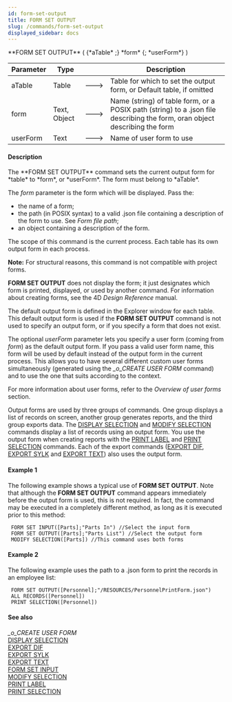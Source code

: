 ```yaml
---
id: form-set-output
title: FORM SET OUTPUT
slug: /commands/form-set-output
displayed_sidebar: docs
---
```


<!--REF #_command_.FORM SET OUTPUT.Syntax-->**FORM SET OUTPUT** ( {*aTable* ;} *form* {; *userForm*} )<!-- END REF-->
<!--REF #_command_.FORM SET OUTPUT.Params-->
| Parameter | Type |  | Description |
| --- | --- | --- | --- |
| aTable | Table | &#x1F852; | Table for which to set the output form, or Default table, if omitted |
| form | Text, Object | &#x1F852; | Name (string) of table form, or a POSIX path (string) to a .json file describing the form, oran object describing the form |
| userForm | Text | &#x1F852; | Name of user form to use |

<!-- END REF-->

#### Description 

<!--REF #_command_.FORM SET OUTPUT.Summary-->The **FORM SET OUTPUT**  command sets the current output form for *table* to *form*, or *userForm*.<!-- END REF--> The form must belong to *aTable*.

The *form* parameter is the form which will be displayed. Pass the:

* the name of a form;
* the path (in POSIX syntax) to a valid .json file containing a description of the form to use. See *Form file path*;
* an object containing a description of the form.

The scope of this command is the current process. Each table has its own output form in each process.

**Note:** For structural reasons, this command is not compatible with project forms.

**FORM SET OUTPUT** does not display the form; it just designates which form is printed, displayed, or used by another command. For information about creating forms, see the 4D *Design Reference* manual.

The default output form is defined in the Explorer window for each table. This default output form is used if the **FORM SET OUTPUT**  command is not used to specify an output form, or if you specify a form that does not exist.

The optional *userForm* parameter lets you specify a user form (coming from *form*) as the default output form. If you pass a valid user form name, this form will be used by default instead of the output form in the current process. This allows you to have several different custom user forms simultaneously (generated using the *\_o\_CREATE USER FORM* command) and to use the one that suits according to the context. 

For more information about user forms, refer to the *Overview of user forms* section. 

Output forms are used by three groups of commands. One group displays a list of records on screen, another group generates reports, and the third group exports data. The [DISPLAY SELECTION](display-selection.md) and [MODIFY SELECTION](modify-selection.md) commands display a list of records using an output form. You use the output form when creating reports with the [PRINT LABEL](print-label.md) and [PRINT SELECTION](print-selection.md) commands. Each of the export commands ([EXPORT DIF](export-dif.md), [EXPORT SYLK](export-sylk.md) and [EXPORT TEXT](export-text.md)) also uses the output form.

#### Example 1 

The following example shows a typical use of **FORM SET OUTPUT**. Note that although the **FORM SET OUTPUT** command appears immediately before the output form is used, this is not required. In fact, the command may be executed in a completely different method, as long as it is executed prior to this method:

```4d
 FORM SET INPUT([Parts];"Parts In") //Select the input form
 FORM SET OUTPUT([Parts];"Parts List") //Select the output form
 MODIFY SELECTION([Parts]) //This command uses both forms
```

#### Example 2 

The following example uses the path to a .json form to print the records in an employee list: 

```4d
 FORM SET OUTPUT([Personnel];"/RESOURCES/PersonnelPrintForm.json")
 ALL RECORDS([Personnel])
 PRINT SELECTION([Personnel])
```

#### See also 

*\_o\_CREATE USER FORM*  
[DISPLAY SELECTION](display-selection.md)  
[EXPORT DIF](export-dif.md)  
[EXPORT SYLK](export-sylk.md)  
[EXPORT TEXT](export-text.md)  
[FORM SET INPUT](form-set-input.md)  
[MODIFY SELECTION](modify-selection.md)  
[PRINT LABEL](print-label.md)  
[PRINT SELECTION](print-selection.md)  